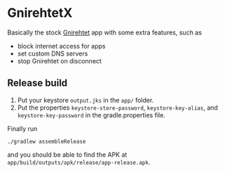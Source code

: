 # GnirehtetX
Basically the stock [Gnirehtet](https://github.com/Genymobile/gnirehtet) app with some extra features, such as

* block internet access for apps
* set custom DNS servers
* stop Gnirehtet on disconnect

## Release build
1. Put your keystore `output.jks` in the `app/` folder.
2. Put the properties `keystore-store-password`, `keystore-key-alias`, and `keystore-key-password` in the gradle.properties file.

Finally run
```
./gradlew assembleRelease
```
and you should be able to find the APK at `app/build/outputs/apk/release/app-release.apk`.
